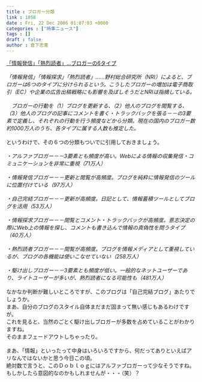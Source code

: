 ```yaml
---
title : ブロガー分類
link : 1058
date : Fri, 22 Dec 2006 01:07:03 +0000
categories : ["時事ニュース"]
tags : []
draft : false
author : 倉下忠憲
---
```


<A HREF="http://www.iza.ne.jp/news/newsarticle/it/internet/32358/" TARGET="_blank">「情報発信」「熱烈読者」…ブロガーの6タイプ</A><BR><BR><I>「情報発信」「情報探求」「熱烈読者」……野村総合研究所（NRI）によると、ブロガーは6つのタイプに分けられるという。こうしたブロガーの増加は電子商取引（EC）や企業の広告出稿戦略にも影響を及ぼしそうだとNRIは指摘している。<BR><BR>　ブロガーの行動を（1）ブログを更新する、（2）他人のブログを閲覧する、（3）他人のブログの記事にコメントを書く・トラックバックを張る－－の3要素で定義し、それぞれの行動を行う頻度などから分類。現在の国内のブロガー数約1000万人のうち、各タイプに属する人数も推定した。</I><BR><BR>というわけで、その６つの分類もついでに引用しておきましょう。<BR><BR><I>・アルファブロガー－－3要素とも頻度が高い。Webによる情報の収集発信・コミュニケーションを非常に重視（71万人）<BR><BR>・情報発信ブロガー－－更新と閲覧が高頻度。ブログを純粋に情報発信のツールに位置付けている（97万人）<BR><BR>・自己完結ブロガー－－更新が高頻度。日記として、情報蓄積ツールとしてブログを活用（53万人）<BR><BR>・情報探求ブロガー－－閲覧とコメント・トラックバックが高頻度。意志決定の際にWeb上の情報を探し、コメントも書き込んで情報の真偽性を問うタイプ（40万人）<BR><BR>・熱烈読者ブロガー－－閲覧が高頻度。ブログを情報メディアとして重視しているが、ブログの各機能は使いこなせていない（258万人）<BR><BR>・駆け出しブロガー－－3要素とも頻度が低い。一般的なネットユーザーであり、ライトユーザーが多いが、熱烈読者になる可能性も（481万人）</I><BR><BR>なかなか判断が難しいところですが、このブログは「自己完結ブログ」あたりでしょうか。<BR>まあ、自分のブログのスタイル自体まだまだ固まって無い感じもあるわけですが。<BR>これを見ると、当然のごとく駆け出しブロガーが多数を占めていることがわかりますね。<BR>そのままフェードアウトしちゃったり。<BR><BR>まあ、「情報」といったって中身はいろいろですから、何だってありといえばアリなんではないかと思う今日この頃。<BR>絶対数で言うと、このＤｏｂｌｏｇにはアルファブロガーって少なそうですね。もしかしたら意図的なのかもしれませんが・・・（笑）？<br><br>
